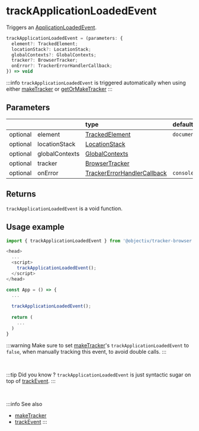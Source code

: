 # trackApplicationLoadedEvent

Triggers an [ApplicationLoadedEvent](/taxonomy/reference/events/ApplicationLoadedEvent.md).

```typescript
trackApplicationLoadedEvent = (parameters: {
  element?: TrackedElement;
  locationStack?: LocationStack;
  globalContexts?: GlobalContexts;
  tracker?: BrowserTracker;
  onError?: TrackerErrorHandlerCallback;  
}) => void
```

:::info
`trackApplicationLoadedEvent` is triggered automatically when using either [makeTracker](/tracking/browser/api-reference/general/makeTracker.md) or [getOrMakeTracker](/tracking/browser/api-reference/general/getOrMakeTracker.md)
:::

## Parameters
|          |                | type                                                                                              | default value
| :-:      | :--            | :--                                                                                               | :--           
| optional | element        | [TrackedElement](/tracking/browser/api-reference/definitions/TrackedElement.md)                           | `document`
| optional | locationStack  | [LocationStack](/tracking/browser/api-reference/core/LocationStack.md)                                    |
| optional | globalContexts | [GlobalContexts](/tracking/browser/api-reference/core/GlobalContexts.md)                                  |
| optional | tracker        | [BrowserTracker](/tracking/browser/api-reference/general/BrowserTracker.md)                               |
| optional | onError        | [TrackerErrorHandlerCallback](/tracking/browser/api-reference/definitions/TrackerErrorHandlerCallback.md) | `console.error`

## Returns
`trackApplicationLoadedEvent` is a void function.

## Usage example

```typescript jsx
import { trackApplicationLoadedEvent } from '@objectiv/tracker-browser';
```

```typescript jsx
<head>
  ...
  <script>
    trackApplicationLoadedEvent();
  </script>
</head>
```

```typescript jsx
const App = () => {
  ...
  
  trackApplicationLoadedEvent();
  
  return (
    ...
  )
}
```

:::warning
Make sure to set [makeTracker](/tracking/browser/api-reference/general/makeTracker.md)'s `trackApplicationLoadedEvent` to `false`, when manually tracking this event, to avoid double calls.
:::

<br />

:::tip Did you know ?
`trackApplicationLoadedEvent` is just syntactic sugar on top of [trackEvent](/tracking/browser/api-reference/eventTrackers/trackEvent.md).
:::

<br />

:::info See also
- [makeTracker](/tracking/browser/api-reference/general/makeTracker.md)
- [trackEvent](/tracking/browser/api-reference/eventTrackers/trackEvent.md)
:::

